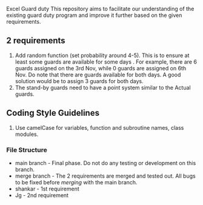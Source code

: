 Excel Guard duty
This repository aims to facilitate our understanding of the existing guard duty program and improve it further based on the given requirements.

## 2 requirements
1. Add random function (set probability around 4-5). 
   This is to ensure at least some guards are available for some days . 
   For example, there are 6 guards assigned on the 3rd Nov, while 0 guards are assigned 
   on 6th Nov. Do note that there are guards available for both days. A good solution would be to assign 3 guards for both days.
2. The stand-by guards need to have a point system similar to the Actual guards.


## Coding Style Guidelines
1. Use camelCase for variables, function and subroutine names, class modules.

### File Structure
+ main branch - Final phase. Do not do any testing or development on this branch.
+ merge branch - The 2 requirements are merged and tested out. All bugs to be fixed before _merging_ with the main branch.
+ shankar - 1st requirement
+ Jg - 2nd requirement


